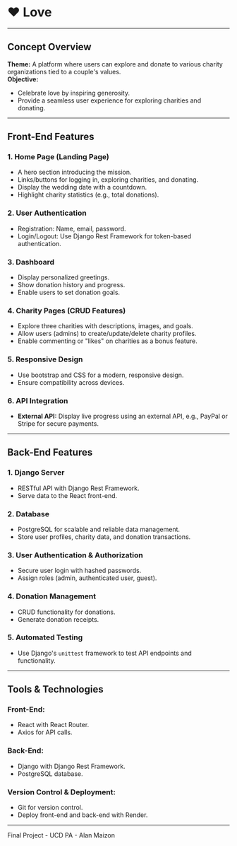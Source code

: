 # **❤️ Love**

---

## **Concept Overview**  
**Theme:** A platform where users can explore and donate to various charity organizations tied to a couple's values.  
**Objective:**  
- Celebrate love by inspiring generosity.  
- Provide a seamless user experience for exploring charities and donating.  

---

## **Front-End Features**  

### 1. **Home Page (Landing Page)**  
- A hero section introducing the mission.  
- Links/buttons for logging in, exploring charities, and donating.  
- Display the wedding date with a countdown.  
- Highlight charity statistics (e.g., total donations).  

### 2. **User Authentication**  
- Registration: Name, email, password.  
- Login/Logout: Use Django Rest Framework for token-based authentication.  

### 3. **Dashboard**  
- Display personalized greetings.  
- Show donation history and progress.  
- Enable users to set donation goals.  

### 4. **Charity Pages (CRUD Features)**  
- Explore three charities with descriptions, images, and goals.  
- Allow users (admins) to create/update/delete charity profiles.  
- Enable commenting or "likes" on charities as a bonus feature.  

### 5. **Responsive Design**  
- Use bootstrap and CSS for a modern, responsive design.
- Ensure compatibility across devices.  

### 6. **API Integration**  
- **External API:** Display live progress using an external API, e.g., PayPal or Stripe for secure payments.  

---

## **Back-End Features**  

### 1. **Django Server**  
- RESTful API with Django Rest Framework.  
- Serve data to the React front-end.  

### 2. **Database**  
- PostgreSQL for scalable and reliable data management.  
- Store user profiles, charity data, and donation transactions.  

### 3. **User Authentication & Authorization**  
- Secure user login with hashed passwords.  
- Assign roles (admin, authenticated user, guest).  

### 4. **Donation Management**  
- CRUD functionality for donations.  
- Generate donation receipts.  

### 5. **Automated Testing**  
- Use Django's `unittest` framework to test API endpoints and functionality.  

---

## **Tools & Technologies**  

### **Front-End:**  
- React with React Router.  
- Axios for API calls.   

### **Back-End:**  
- Django with Django Rest Framework.  
- PostgreSQL database.  

### **Version Control & Deployment:**  
- Git for version control.  
- Deploy front-end and back-end with Render.  

---

Final Project - UCD PA - Alan Maizon
